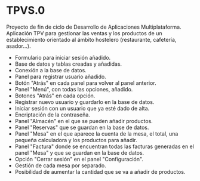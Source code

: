 # TPVS.0
Proyecto de fin de ciclo de Desarrollo de Aplicaciones Multiplataforma. Aplicación TPV para gestionar las ventas y los productos de un establecimiento orientado al ámbito hostelero (restaurante, cafetería, asador...).

- Formulario para iniciar sesión añadido.
- Base de datos y tablas creadas y añadidas.
- Conexión a la base de datos.
- Panel para registrar usuario añadido.
- Botón "Atrás" en cada panel para volver al panel anterior.
- Panel "Menú", con todas las opciones, añadido.
- Botones "Atrás" en cada opción.
- Registrar nuevo usuario y guardarlo en la base de datos.
- Iniciar sesión con un usuario que ya esté dado de alta.
- Encriptación de la contraseña.
- Panel "Almacén" en el que se pueden añadir productos.
- Panel "Reservas" que se guardan en la base de datos.
- Panel "Mesa" en el que aparece la cuenta de la mesa, el total, una pequeña calculadora y los productos para añadir.
- Panel "Factura" donde se encuentran todas las facturas generadas en el panel "Mesa" y que se guardan en la base de datos.
- Opción "Cerrar sesión" en el panel "Configuración".
- Gestión de cada mesa por separado.
- Posibilidad de aumentar la cantidad que se va a añadir de productos.
